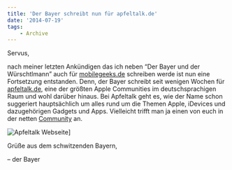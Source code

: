 ```yaml
---
title: 'Der Bayer schreibt nun für apfeltalk.de'
date: '2014-07-19'
tags:
    - Archive
---
```


Servus,

nach meiner letzten Ankündigen das ich neben “Der Bayer und der Würschtlmann” auch für [mobilegeeks.de](http://mobilegeeks.de) schreiben werde ist nun eine Fortsetzung entstanden. Denn, der Bayer schreibt seit wenigen Wochen für [apfeltalk.de](http://apfeltalk.de), eine der größten Apple Communities im deutschsprachigen Raum und wohl darüber hinaus. Bei Apfeltalk geht es, wie der Name schon suggeriert hauptsächlich um alles rund um die Themen Apple, iDevices und dazugehörigen Gadgets und Apps. Vielleicht trifft man ja einen von euch in der netten [Community](http://apfeltalk.de) an.

![Apfeltalk Webseite](assets/tscholze-apfeltalk-intro.png)]

Grüße aus dem schwitzenden Bayern,

– der Bayer